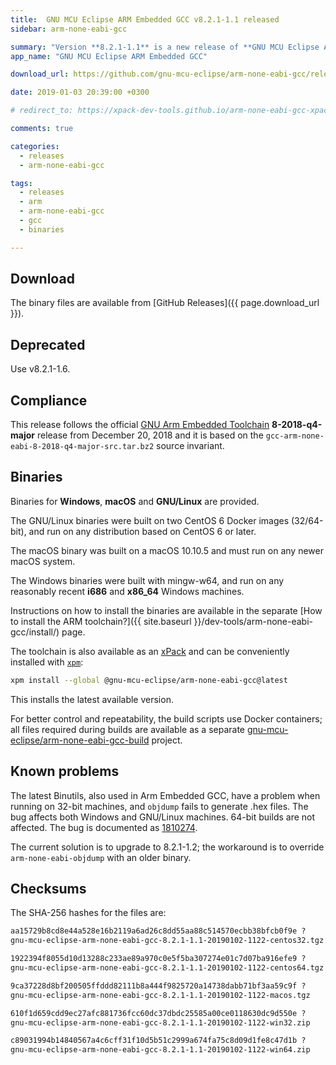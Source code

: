 ```yaml
---
title:  GNU MCU Eclipse ARM Embedded GCC v8.2.1-1.1 released
sidebar: arm-none-eabi-gcc

summary: "Version **8.2.1-1.1** is a new release of **GNU MCU Eclipse ARM Embedded GCC**."
app_name: "GNU MCU Eclipse ARM Embedded GCC"

download_url: https://github.com/gnu-mcu-eclipse/arm-none-eabi-gcc/releases/tag/v8.2.1-1.1/

date: 2019-01-03 20:39:00 +0300

# redirect_to: https://xpack-dev-tools.github.io/arm-none-eabi-gcc-xpack/blog/2019/01/03/arm-none-eabi-gcc-v8-2-1-1-1-released/

comments: true

categories:
  - releases
  - arm-none-eabi-gcc

tags:
  - releases
  - arm
  - arm-none-eabi-gcc
  - gcc
  - binaries

---
```


## Download

The binary files are available from [GitHub Releases]({{ page.download_url }}).

## Deprecated

Use v8.2.1-1.6.

## Compliance

This release follows the official
[GNU Arm Embedded Toolchain](https://developer.arm.com/open-source/gnu-toolchain/gnu-rm)
**8-2018-q4-major** release from December 20, 2018 and it is based on the
`gcc-arm-none-eabi-8-2018-q4-major-src.tar.bz2` source invariant.

## Binaries

Binaries for **Windows**, **macOS** and **GNU/Linux** are provided.

The GNU/Linux binaries were built on two CentOS 6 Docker images (32/64-bit),
and run on any distribution based on CentOS 6 or later.

The macOS binary was built on a macOS 10.10.5 and must run on any newer
macOS system.

The Windows binaries were built with mingw-w64, and run on any reasonably
recent **i686** and **x86_64** Windows machines.

Instructions on how to install the binaries are available in the separate [How to install the ARM toolchain?]({{ site.baseurl }}/dev-tools/arm-none-eabi-gcc/install/) page.

The toolchain is also available as an
[xPack](https://www.npmjs.com/package/@gnu-mcu-eclipse/arm-none-eabi-gcc)
and can be conveniently installed with
[`xpm`](https://www.npmjs.com/package/xpm):

```sh
xpm install --global @gnu-mcu-eclipse/arm-none-eabi-gcc@latest
```

This installs the latest available version.

For better control and repeatability, the build scripts use Docker containers;
all files required during builds are available as a separate
[gnu-mcu-eclipse/arm-none-eabi-gcc-build](https://github.com/gnu-mcu-eclipse/arm-none-eabi-gcc-build)
project.

## Known problems

The latest Binutils, also used in Arm Embedded GCC, have a problem when running on 32-bit machines, and `objdump` fails to generate .hex files. The bug affects both Windows and GNU/Linux machines. 64-bit builds are not affected. The bug is documented as [1810274](https://bugs.launchpad.net/gcc-arm-embedded/+bug/1810274).

The current solution is to upgrade to 8.2.1-1.2; the workaround is to
override `arm-none-eabi-objdump` with an older binary.

## Checksums

The SHA-256 hashes for the files are:

```txt
aa15729b8cd8e44a528e16b2119a6ad26c8dd55aa88c514570ecbb38bfcb0f9e ?
gnu-mcu-eclipse-arm-none-eabi-gcc-8.2.1-1.1-20190102-1122-centos32.tgz

1922394f8055d10d13288c233ae89a970c0e5f5ba307274e01c7d07ba916efe9 ?
gnu-mcu-eclipse-arm-none-eabi-gcc-8.2.1-1.1-20190102-1122-centos64.tgz

9ca37228d8bf200505ffddd82111b8a444f9825720a14738dabb71bf3aa59c9f ?
gnu-mcu-eclipse-arm-none-eabi-gcc-8.2.1-1.1-20190102-1122-macos.tgz

610f1d659cdd9ec27afc881736fcc60dc37dbdc25585a00ce0118630dc9d550e ?
gnu-mcu-eclipse-arm-none-eabi-gcc-8.2.1-1.1-20190102-1122-win32.zip

c89031994b14840567a4c6cff31f10d5b51c2999a674fa75c8d09d1fe8c47d1b ?
gnu-mcu-eclipse-arm-none-eabi-gcc-8.2.1-1.1-20190102-1122-win64.zip
```

